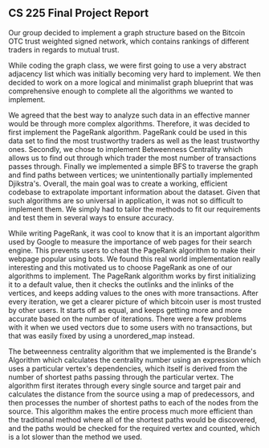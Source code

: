 ## CS 225 Final Project Report

  Our group decided to implement a graph structure based on the Bitcoin OTC trust
weighted signed network, which contains rankings of different traders in regards
to mutual trust.

  While coding the graph class, we were first going to use a very abstract adjacency
list which was initially becoming very hard to implement. We then decided to work
on a more logical and minimalist graph blueprint that was comprehensive enough
to complete all the algorithms we wanted to implement.

  We agreed that the best way to analyze such data in an effective manner would be
through more complex algorithms. Therefore, it was decided to first implement
the PageRank algorithm. PageRank could be used in this data set to find the most trustworthy
traders as well as the least trustworthy ones. Secondly, we chose to implement
Betweenness Centrality which allows us to find out through which trader the most
number of transactions passes through. Finally we implemented a simple BFS to
traverse the graph and find paths between vertices; we unintentionally partially implemented Djikstra's. Overall, the main goal was
to create a working, efficient codebase to extrapolate important information about
the dataset. Given that such algorithms are so universal in application, it was not so difficult to implement them.
We simply had to tailor the methods to fit our requirements and test them in
several ways to ensure accuracy.

While writing PageRank, it was cool to know that it is an important algorithm used by Google to measure the importance of web pages for their search engine. This prevents users to cheat the PageRank algorithm to make their webpage popular using bots. We found this real world implementation really interesting and this motivated us to choose PageRank as one of our algorithms to implement.
The PageRank algorithm works by first initializing it to a default value, then it checks the outlinks and the inlinks of the vertices, and keeps adding values to the ones with more transactions. After every iteration, we get a clearer picture of which bitcoin user is most trusted by other users. It starts off as equal, and keeps getting more and more accurate based on the number of iterations. There were a few problems with it when we used vectors due to some users with no transactions, but that was easily fixed by using a unordered_map instead.

The betweenness centrality algorithm that we implemented is the Brande's Algorithm which calculates the centrality number using an expression which uses a particular vertex's dependencies, which itself is derived from the number of shortest paths passing through the particular vertex. The algorithm first iterates through every single source and target pair and calculates the distance from the source using a map of predecessors, and then processes the number of shortest paths to each of the nodes from the source. This algorithm makes the entire process much more efficient than the traditional method where all of the shortest paths would be discovered, and the paths would be checked for the required vertex and counted, which is a lot slower than the method we used.
